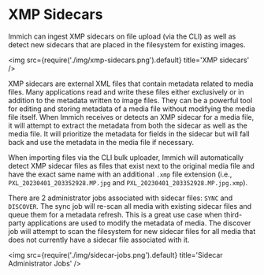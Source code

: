 # XMP Sidecars

Immich can ingest XMP sidecars on file upload (via the CLI) as well as detect new sidecars that are placed in the filesystem for existing images.

<img src={require('./img/xmp-sidecars.png').default} title='XMP sidecars' />

XMP sidecars are external XML files that contain metadata related to media files. Many applications read and write these files either exclusively or in addition to the metadata written to image files. They can be a powerful tool for editing and storing metadata of a media file without modifying the media file itself. When Immich receives or detects an XMP sidecar for a media file, it will attempt to extract the metadata from both the sidecar as well as the media file. It will prioritize the metadata for fields in the sidecar but will fall back and use the metadata in the media file if necessary.

When importing files via the CLI bulk uploader, Immich will automatically detect XMP sidecar files as files that exist next to the original media file and have the exact same name with an additional `.xmp` file extension (i.e., `PXL_20230401_203352928.MP.jpg` and `PXL_20230401_203352928.MP.jpg.xmp`).

There are 2 administrator jobs associated with sidecar files: `SYNC` and `DISCOVER`. The sync job will re-scan all media with existing sidecar files and queue them for a metadata refresh. This is a great use case when third-party applications are used to modify the metadata of media. The discover job will attempt to scan the filesystem for new sidecar files for all media that does not currently have a sidecar file associated with it.

<img src={require('./img/sidecar-jobs.png').default} title='Sidecar Administrator Jobs' />
